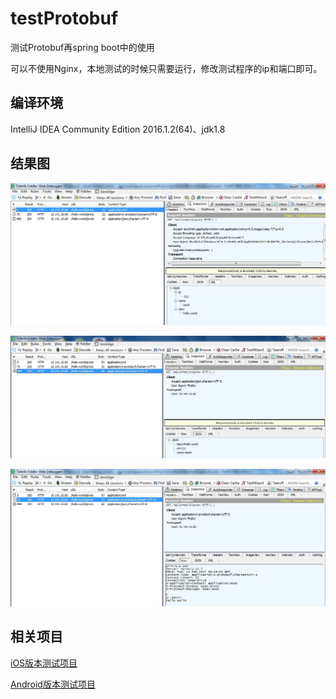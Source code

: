 # testProtobuf
测试Protobuf再spring boot中的使用

可以不使用Nginx，本地测试的时候只需要运行，修改测试程序的ip和端口即可。

## 编译环境

IntelliJ IDEA Community Edition 2016.1.2(64)、jdk1.8

## 结果图

![xml格式的请求](picture/xml.jpg)

![json格式的请求](picture/json.jpg)

![protobuf格式的请求](picture/protobuf.jpg)

## 相关项目

[iOS版本测试项目](https://github.com/vcredit-zj/testProtobuf-iOS)

[Android版本测试项目](https://github.com/vcredit-zj/XiaoWuWeather)
